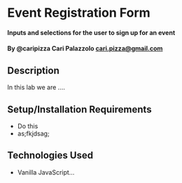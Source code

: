 # Event Registration Form

#### Inputs and selections for the user to sign up for an event

#### By **@caripizza** Cari Palazzolo cari.pizza@gmail.com

## Description

In this lab we are ....

## Setup/Installation Requirements

* Do this
* as;fkjdsag;

## Technologies Used

* Vanilla JavaScript...
